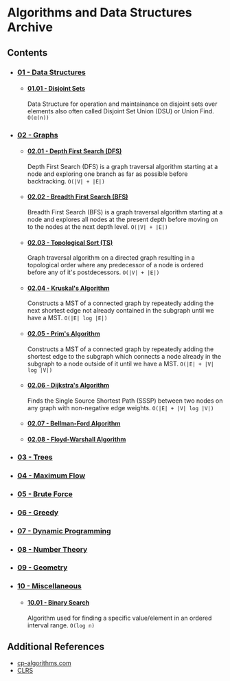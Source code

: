 # Algorithms and Data Structures Archive

## Contents
- ### [01 - Data Structures](01%20-%20Data%20Structures)
    - #### [01.01 - Disjoint Sets](01%20-%20Data%20Structures/01.01%20-%20Disjoint%20Sets)
        Data Structure for operation and maintainance on disjoint sets over elements also often called Disjoint Set Union (DSU) or Union Find. `O(α(n))`
- ### [02 - Graphs](02%20-%20Graphs)
    - #### [02.01 - Depth First Search (DFS)](02%20-%20Graphs/02.01%20-%20Depth%20First%20Search%20(DFS))
        Depth First Search (DFS) is a graph traversal algorithm starting at a node and exploring one branch as far as possible before backtracking. `O(|V| + |E|)`
    - #### [02.02 - Breadth First Search (BFS)](02%20-%20Graphs/02.02%20-%20Breadth%20First%20Search%20(BFS))
        Breadth First Search (BFS) is a graph traversal algorithm starting at a node and explores all nodes at the present depth before moving on to the nodes at the next depth level. `O(|V| + |E|)`
    - #### [02.03 - Topological Sort (TS)](02%20-%20Graphs/02.03%20-%20Topological%20Sort%20(TS))
        Graph traversal algorithm on a directed graph resulting in a topological order where any predecessor of a node is ordered before any of it's postdecessors. `O(|V| + |E|)`
    - #### [02.04 - Kruskal's Algorithm](02%20-%20Graphs/02.04%20-%20Kruskal's%20Algorithm)
        Constructs a MST of a connected graph by repeatedly adding the next shortest edge not already contained in the subgraph until we have a MST. `O(|E| log |E|)`
    - #### [02.05 - Prim's Algorithm](02%20-%20Graphs/02.05%20-%20Prim's%20Algorithm)
        Constructs a MST of a connected graph by repeatedly adding the shortest edge to the subgraph which connects a node already in the subgraph to a node outside of it until we have a MST. `O(|E| + |V| log |V|)`
    - #### [02.06 - Dijkstra's Algorithm](02%20-%20Graphs/02.06%20-%20Dijkstra's%20Algorithm)
        Finds the Single Source Shortest Path (SSSP) between two nodes on any graph with non-negative edge weights. `O(|E| + |V| log |V|)`
    - #### [02.07 - Bellman-Ford Algorithm](02%20-%20Graphs/02.07%20-%20Bellman-Ford%20Algorithm)
    - #### [02.08 - Floyd-Warshall Algorithm](02%20-%20Graphs/02.08%20-%20Floyd-Warshall%20Algorithm)
- ### [03 - Trees](03%20-%20Trees)
- ### [04 - Maximum Flow](04%20-%20Maximum%20Flow)
- ### [05 - Brute Force](05%20-%20Brute%20Force)
- ### [06 - Greedy](06%20-%20Greedy)
- ### [07 - Dynamic Programming](07%20-%20Dynamic%20Programming)
- ### [08 - Number Theory](08%20-%20Number%20Theory)
- ### [09 - Geometry](09%20-%20Geometry)
- ### [10 - Miscellaneous](10%20-%20Miscellaneous)
    - #### [10.01 - Binary Search](10%20-%20Miscellaneous/10.01%20-%20Binary%20Search)
        Algorithm used for finding a specific value/element in an ordered interval range. `O(log n)`

## Additional References
- [cp-algorithms.com](https://cp-algorithms.com)
- [CLRS](https://edutechlearners.com/download/Introduction_to_algorithms-3rd%20Edition.pdf)
